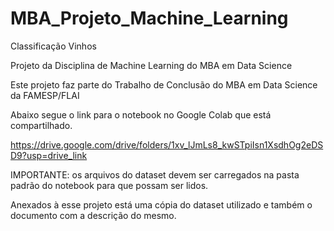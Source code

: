 # MBA_Projeto_Machine_Learning
Classificação Vinhos

Projeto da Disciplina de Machine Learning do MBA em Data Science

Este projeto faz parte do Trabalho de Conclusão do MBA em Data Science da FAMESP/FLAI

Abaixo segue o link para o notebook no Google Colab que está compartilhado.

https://drive.google.com/drive/folders/1xv_lJmLs8_kwSTpiIsn1XsdhOg2eDSD9?usp=drive_link

IMPORTANTE: os arquivos do dataset devem ser carregados na pasta padrão do notebook para que possam ser lidos.

Anexados à esse projeto está uma cópia do dataset utilizado e também o documento com a descrição do mesmo.
